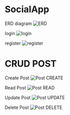 # SocialApp
ERD diagram
![ERD](https://user-images.githubusercontent.com/107323836/173242137-8cffdef6-79b3-4dfa-b4c3-7aa788fed52d.PNG)

login
![login](https://user-images.githubusercontent.com/107323836/173242149-c6d57bf5-2ec7-49de-a59f-565e4cd878dd.jpeg)

register
![register](https://user-images.githubusercontent.com/107323836/173242156-101c6feb-8e95-4e11-8fbe-4b319dd3adea.jpeg)

# CRUD POST
Create Post
![Post CREATE](https://user-images.githubusercontent.com/107323836/173242179-6abf8dbe-7473-4cc1-a9c3-437b47e40b60.jpeg)

Read Post
![Post READ](https://user-images.githubusercontent.com/107323836/173242227-622b425d-848f-4a3b-a151-0a3b5775118c.jpeg)

Update Post
![Post UPDATE](https://user-images.githubusercontent.com/107323836/173242203-73a278b2-989d-4c67-9c7d-bfcbbe5d6ddc.jpeg)

Delete Post
![Post DELETE](https://user-images.githubusercontent.com/107323836/173242238-bef8b424-3408-4e86-a9d0-f8788cc00094.jpeg)
